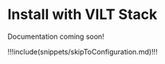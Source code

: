 # Install with VILT Stack

Documentation coming soon! <!--- #TODO --->



!!!include(snippets/skipToConfiguration.md)!!!
